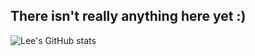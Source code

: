 ## There isn't really anything here yet :)

![Lee's GitHub stats](https://github-readme-stats.vercel.app/api?username=leebrotherston&hide=contribs&count_private=true&show_icons=true&theme=radical)


<!--
**LeeBrotherston/leebrotherston** is a ✨ _special_ ✨ repository because its `README.md` (this file) appears on your GitHub profile.

Here are some ideas to get you started:

- 🔭 I’m currently working on ...
- 🌱 I’m currently learning ...
- 👯 I’m looking to collaborate on ...
- 🤔 I’m looking for help with ...
- 💬 Ask me about ...
- 📫 How to reach me: ...
- 😄 Pronouns: ...
- ⚡ Fun fact: ...
-->
